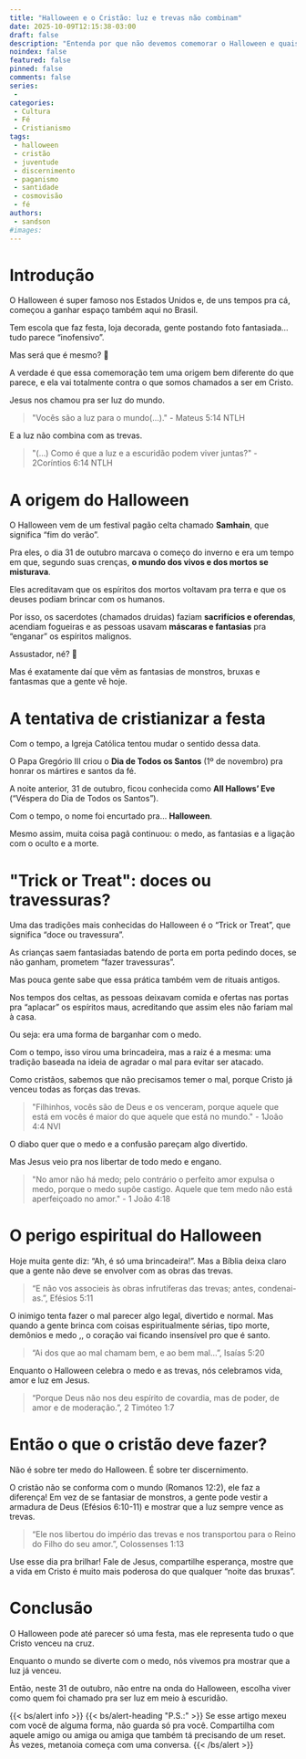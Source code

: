 ```yaml
---
title: "Halloween e o Cristão: luz e trevas não combinam"
date: 2025-10-09T12:15:38-03:00
draft: false
description: "Entenda por que não devemos comemorar o Halloween e quais as implicações espirituais dessa prática na vida cristã."
noindex: false
featured: false
pinned: false
comments: false
series:
 - 
categories:
 - Cultura
 - Fé
 - Cristianismo
tags:
 - halloween
 - cristão
 - juventude
 - discernimento
 - paganismo
 - santidade
 - cosmovisão
 - fé
authors:
 - sandson
#images:
---
```

# Introdução

O Halloween é super famoso nos Estados Unidos e, de uns tempos pra cá, começou a ganhar espaço também aqui no Brasil.

Tem escola que faz festa, loja decorada, gente postando foto fantasiada… tudo parece “inofensivo”.

Mas será que é mesmo? 🤔

A verdade é que essa comemoração tem uma origem bem diferente do que parece, e ela vai totalmente contra o que somos chamados a ser em Cristo.

Jesus nos chamou pra ser luz do mundo.

> "Vocês são a luz para o mundo(...)." - Mateus 5:14 NTLH

E a luz não combina com as trevas.

> "(...) Como é que a luz e a escuridão podem viver juntas?" - 2Coríntios 6:14 NTLH

# A origem do Halloween

O Halloween vem de um festival pagão celta chamado **Samhain**, que significa “fim do verão”.

Pra eles, o dia 31 de outubro marcava o começo do inverno e era um tempo em que, segundo suas crenças, **o mundo dos vivos e dos mortos se misturava**.

Eles acreditavam que os espíritos dos mortos voltavam pra terra e que os deuses podiam brincar com os humanos.

Por isso, os sacerdotes (chamados druidas) faziam **sacrifícios e oferendas**, acendiam fogueiras e as pessoas usavam **máscaras e fantasias** pra “enganar” os espíritos malignos.

Assustador, né? 😬

Mas é exatamente daí que vêm as fantasias de monstros, bruxas e fantasmas que a gente vê hoje.

# A tentativa de cristianizar a festa

Com o tempo, a Igreja Católica tentou mudar o sentido dessa data.

O Papa Gregório III criou o **Dia de Todos os Santos** (1º de novembro) pra honrar os mártires e santos da fé.

A noite anterior, 31 de outubro, ficou conhecida como **All Hallows’ Eve** (“Véspera do Dia de Todos os Santos”).

Com o tempo, o nome foi encurtado pra… **Halloween**.

Mesmo assim, muita coisa pagã continuou: o medo, as fantasias e a ligação com o oculto e a morte.

# "Trick or Treat": doces ou travessuras?

Uma das tradições mais conhecidas do Halloween é o “Trick or Treat”, que significa “doce ou travessura”.

As crianças saem fantasiadas batendo de porta em porta pedindo doces, se não ganham, prometem “fazer travessuras”.

Mas pouca gente sabe que essa prática também vem de rituais antigos.

Nos tempos dos celtas, as pessoas deixavam comida e ofertas nas portas pra “aplacar” os espíritos maus, acreditando que assim eles não fariam mal à casa.

Ou seja: era uma forma de barganhar com o medo.

Com o tempo, isso virou uma brincadeira, mas a raiz é a mesma: uma tradição baseada na ideia de agradar o mal para evitar ser atacado.

Como cristãos, sabemos que não precisamos temer o mal, porque Cristo já venceu todas as forças das trevas.

> "Filhinhos, vocês são de Deus e os venceram, porque aquele que está em vocês é maior do que aquele que está no mundo." - 1João 4:4 NVI

O diabo quer que o medo e a confusão pareçam algo divertido.

Mas Jesus veio pra nos libertar de todo medo e engano.

> "No amor não há medo; pelo contrário o perfeito amor expulsa o medo, porque o medo supõe castigo. Aquele que tem medo não está aperfeiçoado no amor." - 1 João 4:18

# O perigo espiritual do Halloween

Hoje muita gente diz: “Ah, é só uma brincadeira!”.
Mas a Bíblia deixa claro que a gente não deve se envolver com as obras das trevas.

> “E não vos associeis às obras infrutíferas das trevas; antes, condenai-as.”, Efésios 5:11

O inimigo tenta fazer o mal parecer algo legal, divertido e normal.
Mas quando a gente brinca com coisas espiritualmente sérias, tipo morte, demônios e medo ,, o coração vai ficando insensível pro que é santo.

> “Ai dos que ao mal chamam bem, e ao bem mal…”, Isaías 5:20

Enquanto o Halloween celebra o medo e as trevas, nós celebramos vida, amor e luz em Jesus.

> “Porque Deus não nos deu espírito de covardia, mas de poder, de amor e de moderação.”, 2 Timóteo 1:7

# Então o que o cristão deve fazer?

Não é sobre ter medo do Halloween.
É sobre ter discernimento.

O cristão não se conforma com o mundo (Romanos 12:2), ele faz a diferença!
Em vez de se fantasiar de monstros, a gente pode vestir a armadura de Deus (Efésios 6:10-11) e mostrar que a luz sempre vence as trevas.

> “Ele nos libertou do império das trevas e nos transportou para o Reino do Filho do seu amor.”, Colossenses 1:13

Use esse dia pra brilhar!
Fale de Jesus, compartilhe esperança, mostre que a vida em Cristo é muito mais poderosa do que qualquer “noite das bruxas”.

# Conclusão

O Halloween pode até parecer só uma festa, mas ele representa tudo o que Cristo venceu na cruz.

Enquanto o mundo se diverte com o medo, nós vivemos pra mostrar que a luz já venceu.

Então, neste 31 de outubro, não entre na onda do Halloween, escolha viver como quem foi chamado pra ser luz em meio à escuridão.

{{< bs/alert info >}}
{{< bs/alert-heading "P.S.:" >}}
Se esse artigo mexeu com você de alguma forma, não guarda só pra você. Compartilha com aquele amigo ou amiga ou amiga que também tá precisando de um reset. Às vezes, metanoia começa com uma conversa.
{{< /bs/alert >}}
